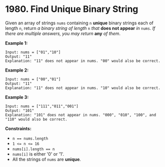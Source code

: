 # 1980. Find Unique Binary String
Given an array of strings `nums` containing `n` **unique** binary strings each of length `n`, return *a binary string of length* `n` *that* **does not appear** *in* `nums`. *If there are multiple answers, you may return* **any** *of them*.

**Example 1:**
```
Input: nums = ["01","10"]
Output: "11"
Explanation: "11" does not appear in nums. "00" would also be correct.
```

**Example 2:**
```
Input: nums = ["00","01"]
Output: "11"
Explanation: "11" does not appear in nums. "10" would also be correct.
```

**Example 3:**
```
Input: nums = ["111","011","001"]
Output: "101"
Explanation: "101" does not appear in nums. "000", "010", "100", and "110" would also be correct.
```

**Constraints:**
- `n == nums.length`
- `1 <= n <= 16`
- `nums[i].length == n`
- `nums[i]` is either '0' or '1'.
- All the strings of `nums` are **unique**.

